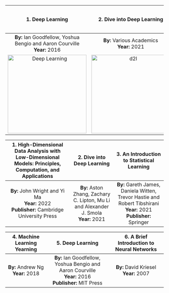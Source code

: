 |1. Deep Learning|2. Dive into Deep Learning|3. High-Dimensional Data Analysis with Low-Dimensional Models: Principles, Computation, and Applications|
|:---------------------------------:|:--------------------------------------------------------------------------------------------------:|:--------------------------------------------------------------------------------------------------:|
|                           **By:**  Ian Goodfellow, Yoshua Bengio and Aaron Courville <br>  **Year:** 2016                           	|                           **By:** Various Academics  <br> **Year:** 2021                           	|                           **By:** John Wright   and   Yi Ma, <br>**Year:** 2021                           	|
| <a href="https://www.deeplearningbook.org"><img src="https://mitpress.mit.edu/sites/default/files/styles/large_book_cover/http/mitp-content-server.mit.edu%3A18180/books/covers/cover/%3Fcollid%3Dbooks_covers_0%26isbn%3D9780262035613%26type%3D.jpg" alt="Deep Learning" width="250px"/></a> 	| <a href="https://d2l.ai"><img src="https://d2l.ai/_images/front.png" alt="d2l" width="250px"/></a> 	| <img src="https://book-wright-ma.github.io/book-cover.jpg" alt="wright-ma" width="250px"/> 	|

| 1. High-Dimensional Data Analysis with Low-Dimensional Models: Principles, Computation, and Applications | 2. Dive into Deep Learning | 3. An Introduction to Statistical Learning |
|:---:|:---:|:---:|
| **By:** John Wright and Yi Ma <br>**Year:** 2022 <br>**Publisher:** Cambridge University Press| **By:** Aston Zhang, Zachary C. Lipton, Mu Li and Alexander J. Smola <br>**Year:** 2021| **By:** Gareth James, Daniela Witten, Trevor Hastie and Robert Tibshirani <br>**Year:** 2021 <br>**Publisher:** Springer|



| 4. Machine Learning Yearning | 5. Deep Learning | 6. A Brief Introduction to Neural Networks |
|:---:|:---:|:---:|
| **By:** Andrew Ng <br>**Year:** 2018| **By:** Ian Goodfellow, Yoshua Bengio and Aaron Courville <br>**Year:** 2016 <br>**Publisher:** MIT Press| **By:** David Kriesel <br>**Year:** 2007|
